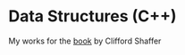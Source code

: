 # Data Structures (C++)
My works for the [book](https://people.cs.vt.edu/shaffer/Book/C++3elatest.pdf) by Clifford Shaffer
